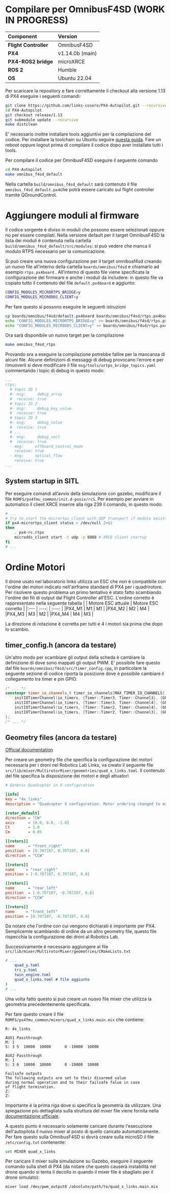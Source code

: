 # Compilare per OmnibusF4SD (WORK IN PROGRESS)

|Component	|Version	|
| :--- 		| :--- 		|
| **Flight Controller** | OmnibusF4SD 	|
| **PX4** 				| v1.14.0b (main)|
| **PX4-ROS2 bridge**	| microXRCE		|
| **ROS 2**				| Humble		|
| **OS**				| Ubuntu 22.04  |

Per scaricare la repository e fare correttamente il checkout alla versione 1.13 di PX4 eseguire i seguenti comandi:

```bash
git clone https://github.com/links-cosero/PX4-Autopilot.git --recursive
cd PX4-Autopilot
git checkout release/1.13
git submodule update --recursive
make distclean
```

E’ necessario inoltre installare tools aggiuntivi per la compilazione del codice. Per installare la toolchain su Ubuntu seguire [questa guida](https://docs.px4.io/v1.13/en/dev_setup/dev_env_linux_ubuntu.html). Fare un reboot oppure logout prima di compilare il codice dopo aver installato tutti i tools. 

Per compilare il codice per OmnibusF4SD eseguire il seguente comando

```bash
cd PX4-Autopilot
make omnibus_f4sd_default
```

Nella cartella `build/omnibus_f4sd_default` sarà contenuto il file `omnibus_f4sd_default.px4`che potrà essere caricato sul flight controller tramite QGroundControl. 

# Aggiungere moduli al firmware

Il codice sorgente è diviso in moduli che possono essere selezionati oppure no per essere compilati. Nella versione default per il target OmnibusF4SD la lista dei moduli è contenuta nella cartella `build/omnibus_f4sd_default/src/modules`: si può vedere che manca il modulo RTPS necessario per la comunicazione. 

Si può creare una nuova configurazione per il target omnibusf4sd creando un nuovo file all’interno della cartella `boards/omnibus/f4sd` e chiamarlo ad esempio `rtps.px4board` . All’interno di questo file viene specificata la configurazione del firmware e anche i moduli da includere: in questo file va copiato tutto il contenuto del file `default.px4board` e aggiunto: 

```bash
CONFIG_MODULES_MICRORTPS_BRIDGE=y
CONFIG_MODULES_MICRODDS_CLIENT=y
```

Per fare questo si possono eseguire le seguenti istruzioni

```bash
cp boards/omnibus/f4sd/default.px4board boards/omnibus/f4sd/rtps.px4board
echo "CONFIG_MODULES_MICRORTPS_BRIDGE=y" >> boards/omnibus/f4sd/rtps.px4board
echo "CONFIG_MODULES_MICRODDS_CLIENT=y" >> boards/omnibus/f4sd/rtps.px4board
```

Ora sarà disponibile un nuovo target per la compilazione

```bash
make omnibus_f4sd_rtps
```

Provando ora a eseguire la compilazione potrebbe fallire per la mancanza di alcuni file. Alcune definizioni di messaggi di debug provocano l’errore e per rimuoverli si deve modificare il file `msg/tools/urtps_bridge_topics.yaml` commentando i topic di debug in questo modo: 

```yaml
...
rtps:
  # topic ID 1
  #- msg:     debug_array
  #  receive: true
  # topic ID 2
  #- msg:     debug_key_value
  #  receive: true
  # topic ID 3
  #- msg:     debug_value
  #  receive: true
  # ...
  #- msg:     debug_vect
  #  receive: true
  - msg:     offboard_control_mode
    receive: true
  - msg:     optical_flow
    receive: true
...
```


## System startup in SITL

Per eseguire comandi all’avvio della simulazione con gazebo, modificare il file `ROMFS/px4fmu_common/init.d-posix/rcS`. Per esempio per avviare in automatico il client XRCE inserire alla riga 239 il comando, in questo modo: 

```bash
# ...
# Try to start the micrortps_client with UDP transport if module exists
if px4-micrortps_client status > /dev/null 2>&1
then
	. px4-rc.rtps
	microdds_client start -t udp -p 8888 # XRCE client startup
fi
# ...
```
# Ordine Motori
Il drone usato nel laboratorio links utilizza un ESC che non è compatibile con l'ordine dei motori indicato nell'airframe standard di PX4 per i quadrirotore. Per risolvere questo problema un primo tentativo  è stato fatto scambiando l'ordine dei fili di output dal Flight Controller all'ESC. L'ordine corretto è rappresentato nella seguente tabella
|       | Motore ESC attuale  | Motore ESC corretto | 
|:---   | :---:               | :---:               |
|PX4_M1 | M1                  | M1                  |
|PX4_M2 | M2                  | M4                  | 
|PX4_M3 | M3                  | M2                  | 
|PX4_M4 | M4                  | M3                  | 

La direzione di rotazione è corretta per tutti e 4 i motori sia prima che dopo lo scambio. 

## timer_config.h (ancora da testare)
Un'altro modo per scambiare gli output della scheda è cambiare la definizione di dove sono mappati gli output PWM. E' possibile fare questo dal file `boards/omnibus/f4sd/src/timer_config.cpp`, in particolare la seguente sezione di codice riporta la posizione dove è possibile cambiare il collegamento tra timer e pin GPIO. 
```c++
/* ... */
constexpr timer_io_channels_t timer_io_channels[MAX_TIMER_IO_CHANNELS] = {
	initIOTimerChannel(io_timers, {Timer::Timer3, Timer::Channel3}, {GPIO::PortB, GPIO::Pin0}),
	initIOTimerChannel(io_timers, {Timer::Timer3, Timer::Channel4}, {GPIO::PortB, GPIO::Pin1}),
	initIOTimerChannel(io_timers, {Timer::Timer2, Timer::Channel4}, {GPIO::PortA, GPIO::Pin3}),
	initIOTimerChannel(io_timers, {Timer::Timer2, Timer::Channel3}, {GPIO::PortA, GPIO::Pin2}),
};
/* ... */
```

## Geometry files (ancora da testare)
[Official documentation](https://docs.px4.io/v1.13/en/concept/geometry_files.html) 

Per creare un geometry file che specifica la configurazione dei motori necessaria per i droni nel Robotics Lab Links, va creato il seguente file  `src/lib/mixer/MultirotorMixer/geometries/quad_x_links.toml`. Il contenuto del file specifica la disposizione dei motori e degli attuatori
```toml
# Generic Quadcopter in X configuration

[info]
key = "4x_links"
description = "Quadcopter X configuration. Motor ordering changed to match Links drone"

[rotor_default]
direction = "CW"
axis      = [0.0, 0.0, -1.0]
Ct        = 1.0
Cm        = 0.05

[[rotors]]
name      = "front_right"
position  = [0.707107, 0.707107, 0.0]
direction = "CCW"

[[rotors]]
name     = "rear_right"
position = [-0.707107, 0.707107, 0.0]

[[rotors]]
name      = "rear_left"
position  = [-0.707107, -0.707107, 0.0]
direction = "CCW"

[[rotors]]
name     = "front_left"
position = [0.707107, -0.707107, 0.0]

```
Da notare che l'ordine con cui vengono dichiarati è importante per PX4. Semplicemte scambiando di ordine da un altro geometry file, questo file rispecchia la configurazione dei droni al Robotics Lab. 

Successivamente è necessario aggiungere al file `src/lib/mixer/MultirotorMixer/geometries/CMakeLists.txt`
```cmake
# ...
	quad_y.toml
	tri_y.toml
	twin_engine.toml
	quad_x_links.toml # file aggiunto
)
# ...

```
Una volta fatto questo si può creare un nuovo file mixer che utilizza la geometria precedentemente specificata. 

Per fare questo creare il file `ROMFS/px4fmu_common/mixers/quad_x_links.main.mix` che contiene: 
```
R: 4x_links

AUX1 Passthrough
M: 1
S: 3 5  10000  10000      0 -10000  10000

AUX2 Passthrough
M: 1
S: 3 6  10000  10000      0 -10000  10000

Failsafe outputs
The following outputs are set to their disarmed value
during normal operation and to their failsafe falue in case
of flight termination.
Z:
Z:
```

Importante è la prima riga dove si specifica la geometria da utilizzare. Una spiegazione più dettagliata sulla struttura del mixer file viene fornita nella [documentazione ufficiale](https://docs.px4.io/v1.13/en/concept/mixing.html). 

A questo punto è necessario solamente caricare durante l'esecuzione dell'autopilota il nuovo mixer al posto di quello caricato automaticamente. Per fare questo sulla OmnibusF4SD si dovrà creare sulla microSD il file `/etc/config.txt` contenente: 
```bash
set MIXER quad_x_links
``` 
Per caricare il mixer sulla simulazione su Gazebo, eseguire il seguente comando sulla shell di PX4 (da notare che questo causerà instabilità nel drone quando si tenta il decollo in quando il mixer file è sbagliato per il drone simulato):
```bash
mixer load /dev/pwm_output0 /absolute/path/to/quad_x_links.main.mix
```